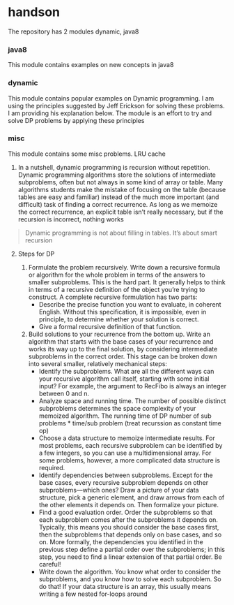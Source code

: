 # handson
The repository has 2 modules dynamic, java8

### java8 
This module contains examples on new concepts in java8

### dynamic 
This module contains popular examples on Dynamic programming. I am using the principles suggested by Jeff Erickson for solving these
problems. I am providing his explanation below. The module is an effort to try and solve DP problems by applying these principles

### misc
This module contains some misc problems. LRU cache

1. In a nutshell, dynamic programming is recursion without repetition. Dynamic programming 
algorithms store the solutions of intermediate subproblems, often but not always in some kind of
array or table. Many algorithms students make the mistake of focusing on the table (because
tables are easy and familiar) instead of the much more important (and difficult) task of finding a
correct recurrence. As long as we memoize the correct recurrence, an explicit table isn’t really
necessary, but if the recursion is incorrect, nothing works
> Dynamic programming is not about filling in tables. It’s about smart recursion


2. Steps for DP

	1. Formulate the problem recursively. Write down a recursive formula or algorithm for the
	whole problem in terms of the answers to smaller subproblems. This is the hard part. It
	generally helps to think in terms of a recursive definition of the object you’re trying to
	construct. A complete recursive formulation has two parts:
		- Describe the precise function you want to evaluate, in coherent English. Without this
		specification, it is impossible, even in principle, to determine whether your solution is
		correct.
		- Give a formal recursive definition of that function.
	2. Build solutions to your recurrence from the bottom up. Write an algorithm that starts
	with the base cases of your recurrence and works its way up to the final solution, by
	considering intermediate subproblems in the correct order. This stage can be broken down
	into several smaller, relatively mechanical steps:
		- Identify the subproblems. What are all the different ways can your recursive
		algorithm call itself, starting with some initial input? For example, the argument to
		RecFibo is always an integer between 0 and n.
		- Analyze space and running time. The number of possible distinct subproblems
		determines the space complexity of your memoized algorithm. The running time of DP
		number of sub problems * time/sub problem (treat recurssion as constant time op)
		- Choose a data structure to memoize intermediate results. For most problems,
		each recursive subproblem can be identified by a few integers, so you can use a
		multidimensional array. For some problems, however, a more complicated data
		structure is required.
		- Identify dependencies between subproblems. Except for the base cases, every
		recursive subproblem depends on other subproblems—which ones? Draw a picture of
		your data structure, pick a generic element, and draw arrows from each of the other
		elements it depends on. Then formalize your picture.
		- Find a good evaluation order. Order the subproblems so that each subproblem
		comes after the subproblems it depends on. Typically, this means you should consider
		the base cases first, then the subproblems that depends only on base cases, and so on.
		More formally, the dependencies you identified in the previous step define a partial
		order over the subproblems; in this step, you need to find a linear extension of that
		partial order. Be careful!
		- Write down the algorithm. You know what order to consider the subproblems, and
		you know how to solve each subproblem. So do that! If your data structure is an array,
		this usually means writing a few nested for-loops around
